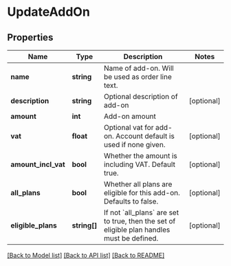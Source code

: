 # UpdateAddOn

## Properties
 Name                | Type         | Description                                                                                          | Notes      
---------------------|--------------|------------------------------------------------------------------------------------------------------|------------
 **name**            | **string**   | Name of add-on. Will be used as order line text.                                                     |
 **description**     | **string**   | Optional description of add-on                                                                       | [optional] 
 **amount**          | **int**      | Add-on amount                                                                                        |
 **vat**             | **float**    | Optional vat for add-on. Account default is used if none given.                                      | [optional] 
 **amount_incl_vat** | **bool**     | Whether the amount is including VAT. Default true.                                                   | [optional] 
 **all_plans**       | **bool**     | Whether all plans are eligible for this add-on. Defaults to false.                                   | [optional] 
 **eligible_plans**  | **string[]** | If not &#x60;all_plans&#x60; are set to true, then the set of eligible plan handles must be defined. | [optional] 

[[Back to Model list]](../../README.md#documentation-for-models) [[Back to API list]](../../README.md#documentation-for-api-endpoints) [[Back to README]](../../README.md)

